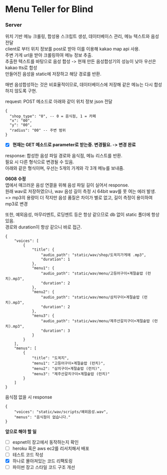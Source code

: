 # Menu Teller for Blind

### Server

위치 기반 메뉴 크롤링, 합성용 스크립트 생성, 데이터베이스 관리, 메뉴 텍스트와 음성 전달  
client로 부터 위치 정보를 post로 받아 이를 이용해 kakao map api 사용.   
주변 가게 url을 받아 크롤링하여 메뉴 정보 추출.   
추출한 텍스트를 바탕으로 음성 합성 -> 현재 만든 음성합성기의 성능이 낮아 우선은 kakao tts로 합성   
만들어진 음성을 static에 저장하고 해당 경로를 반환.     

매번 음성합성하는 것은 비효율적이므로, 데이터베이스에 저장해 같은 메뉴는 다시 합성하지 않도록 구현.

request: POST 메소드로 아래와 같이 위치 정보 json 전달
```
{
  "shop_type": "0", -- 0 = 음식점, 1 = 카페
  "x": "00",
  "y": "00",
  "radius": "00" -- 주변 범위
} 
```
- [X] **현재는 GET 메소드로 parameter로 받는중. 변경필요. -> 변경 완료** 


response: 합성한 음성 파일 경로와 음식점, 메뉴 리스트를 반환.   
필요 시 다른 형식으로 변경될 수 있음.   
아래와 같은 형식이며, 우선는 5개의 가게와 각 3개 메뉴를 보내줌.   
   
**0608 수정**   
앱에서 매끄러운 음성 연결을 위해 음성 파일 길이 실어서 response.   
원래 wav로 저장하였으나, wav 음성 길이 측정 시 64bit wav를 못 여는 에러 발생.   
=> mp3의 용량이 더 작지만 음성 품질은 차이가 별로 없고, 길이 측정이 용이하여 mp3로 변경   
   
또한, 예외음성, 마무리멘트, 로딩멘트 등은 항상 같으므로 db 없이 static 폴더에 항상 있음.   
경로와 duration이 항상 같으니 바로 접근.   
```
{
    "voices": [
        {
            "title": {
                "audio_path": "static/wav/shop/도꼭지가게에 .mp3",
                "duration": 1
            },
            "menu1": {
                "audio_path": "static/wav/menu/고등어구이+계절솥밥 (런치).mp3",
                "duration": 2
            },
            "menu2": {
                "audio_path": "static/wav/menu/삼치구이+계절솥밥 (런치).mp3",
                "duration": 2
            },
            "menu3": {
                "audio_path": "static/wav/menu/제주산갈치구이+계절솥밥 (런치).mp3",
                "duration": 3
            }
        }
    ],
    "menus": [
        {
            "title": "도꼭지",
            "menu1": "고등어구이+계절솥밥 (런치)",
            "menu2": "삼치구이+계절솥밥 (런치)",
            "menu3": "제주산갈치구이+계절솥밥 (런치)"
        }
    ]
}
```
   
음식점 없을 시 response
```
{
    "voices": "static/wav/scripts/예외음성.wav",
    "menus": "음식점이 없습니다."
}
```
   
**앞으로 해야 할 일**    

- [ ] espnet이 장고에서 동작하는지 확인
- [ ] heroku 혹은 aws ec2를 리서치해서 배포
- [ ] 테스트 코드 작성
- [X] 하나로 몰아져있는 코드 리팩토링
- [ ] 파이썬 장고 스타일 코드 구조 개선

